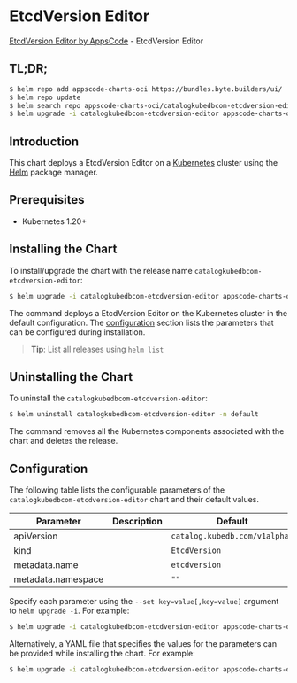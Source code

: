 # EtcdVersion Editor

[EtcdVersion Editor by AppsCode](https://appscode.com) - EtcdVersion Editor

## TL;DR;

```bash
$ helm repo add appscode-charts-oci https://bundles.byte.builders/ui/
$ helm repo update
$ helm search repo appscode-charts-oci/catalogkubedbcom-etcdversion-editor --version=v0.11.0
$ helm upgrade -i catalogkubedbcom-etcdversion-editor appscode-charts-oci/catalogkubedbcom-etcdversion-editor -n default --create-namespace --version=v0.11.0
```

## Introduction

This chart deploys a EtcdVersion Editor on a [Kubernetes](http://kubernetes.io) cluster using the [Helm](https://helm.sh) package manager.

## Prerequisites

- Kubernetes 1.20+

## Installing the Chart

To install/upgrade the chart with the release name `catalogkubedbcom-etcdversion-editor`:

```bash
$ helm upgrade -i catalogkubedbcom-etcdversion-editor appscode-charts-oci/catalogkubedbcom-etcdversion-editor -n default --create-namespace --version=v0.11.0
```

The command deploys a EtcdVersion Editor on the Kubernetes cluster in the default configuration. The [configuration](#configuration) section lists the parameters that can be configured during installation.

> **Tip**: List all releases using `helm list`

## Uninstalling the Chart

To uninstall the `catalogkubedbcom-etcdversion-editor`:

```bash
$ helm uninstall catalogkubedbcom-etcdversion-editor -n default
```

The command removes all the Kubernetes components associated with the chart and deletes the release.

## Configuration

The following table lists the configurable parameters of the `catalogkubedbcom-etcdversion-editor` chart and their default values.

|     Parameter      | Description |                 Default                  |
|--------------------|-------------|------------------------------------------|
| apiVersion         |             | <code>catalog.kubedb.com/v1alpha1</code> |
| kind               |             | <code>EtcdVersion</code>                 |
| metadata.name      |             | <code>etcdversion</code>                 |
| metadata.namespace |             | <code>""</code>                          |


Specify each parameter using the `--set key=value[,key=value]` argument to `helm upgrade -i`. For example:

```bash
$ helm upgrade -i catalogkubedbcom-etcdversion-editor appscode-charts-oci/catalogkubedbcom-etcdversion-editor -n default --create-namespace --version=v0.11.0 --set apiVersion=catalog.kubedb.com/v1alpha1
```

Alternatively, a YAML file that specifies the values for the parameters can be provided while
installing the chart. For example:

```bash
$ helm upgrade -i catalogkubedbcom-etcdversion-editor appscode-charts-oci/catalogkubedbcom-etcdversion-editor -n default --create-namespace --version=v0.11.0 --values values.yaml
```
